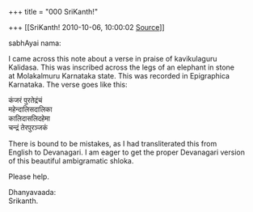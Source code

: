 +++
title = "000 SriKanth!"

+++
[[SriKanth!	2010-10-06, 10:00:02 [Source](https://groups.google.com/g/bvparishat/c/bMH9uWLJR30)]]



sabhAyai nama:

I came across this note about a verse in praise of kavikulaguru  
Kalidasa. This was inscribed across the legs of an elephant in stone  
at Molakalmuru Karnataka state. This was recorded in Epigraphica  
Karnataka. The verse goes like this:

कंजरं पुरतेद्रंचं  
महेन्दालिसदालिका  
कालिदासलिदहेमा  
चन्द्रं तेरपुरञ्जकं

There is bound to be mistakes, as I had transliterated this from  
English to Devanagari. I am eager to get the proper Devanagari version  
of this beautiful ambigramatic shloka.

Please help.

Dhanyavaada:  
Srikanth.

